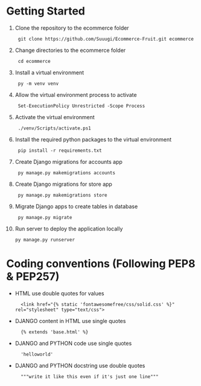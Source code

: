 # Getting Started
1. Clone the repository to the ecommerce folder

        git clone https://github.com/Suuugi/Ecommerce-Fruit.git ecommerce

2. Change directories to the ecommerce folder

        cd ecommerce

3. Install a virtual environment

        py -m venv venv

4. Allow the virtual environment process to activate

        Set-ExecutionPolicy Unrestricted -Scope Process

5. Activate the virtual environment

        ./venv/Scripts/activate.ps1

6. Install the required python packages to the virtual environment

        pip install -r requirements.txt

7. Create Django migrations for accounts app

        py manage.py makemigrations accounts

8. Create Django migrations for store app

        py manage.py makemigrations store

9. Migrate Django apps to create tables in database

        py manage.py migrate

10. Run server to deploy the application locally

        py manage.py runserver

# Coding conventions (Following PEP8 & PEP257)
- HTML use double quotes for values

        <link href="{% static 'fontawesomefree/css/solid.css' %}" rel="stylesheet" type="text/css">

- DJANGO content in HTML use single quotes

        {% extends 'base.html' %}

- DJANGO and PYTHON code use single quotes

        'helloworld'

- DJANGO and PYTHON docstring use double quotes

        """write it like this even if it's just one line"""
